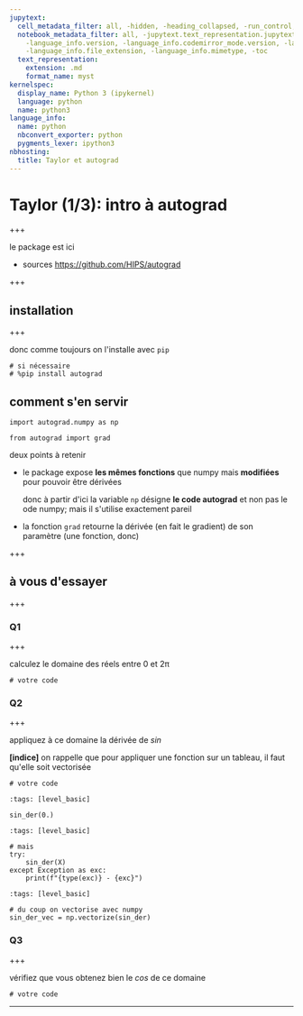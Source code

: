 ```yaml
---
jupytext:
  cell_metadata_filter: all, -hidden, -heading_collapsed, -run_control, -trusted
  notebook_metadata_filter: all, -jupytext.text_representation.jupytext_version, -jupytext.text_representation.format_version,
    -language_info.version, -language_info.codemirror_mode.version, -language_info.codemirror_mode,
    -language_info.file_extension, -language_info.mimetype, -toc
  text_representation:
    extension: .md
    format_name: myst
kernelspec:
  display_name: Python 3 (ipykernel)
  language: python
  name: python3
language_info:
  name: python
  nbconvert_exporter: python
  pygments_lexer: ipython3
nbhosting:
  title: Taylor et autograd
---
```


# Taylor (1/3): intro à autograd

+++

le package est ici

* sources https://github.com/HIPS/autograd

+++

## installation

+++

donc comme toujours on l'installe avec `pip`

```{code-cell} ipython3
# si nécessaire
# %pip install autograd
```

## comment s'en servir

```{code-cell} ipython3
import autograd.numpy as np

from autograd import grad
```

deux points à retenir

* le package expose **les mêmes fonctions** que numpy mais **modifiées** pour pouvoir être dérivées

  donc à partir d'ici la variable `np` désigne **le code autograd** et non pas le ode numpy; mais il s'utilise exactement pareil
  
* la fonction `grad` retourne la dérivée (en fait le gradient) de son paramètre (une fonction, donc)

+++

## à vous d'essayer

+++

### Q1

+++

calculez le domaine des réels entre 0 et 2π

```{code-cell} ipython3
# votre code
```

### Q2

+++

appliquez à ce domaine la dérivée de *sin*

**[indice]** on rappelle que pour appliquer une fonction sur un tableau, il faut qu'elle soit vectorisée

```{code-cell} ipython3
# votre code
```

```{code-cell} ipython3
:tags: [level_basic]

sin_der(0.)
```

```{code-cell} ipython3
:tags: [level_basic]

# mais
try:
    sin_der(X)
except Exception as exc:
    print(f"{type(exc)} - {exc}")
```

```{code-cell} ipython3
:tags: [level_basic]

# du coup on vectorise avec numpy
sin_der_vec = np.vectorize(sin_der)
```

### Q3

+++

vérifiez que vous obtenez bien le *cos* de ce domaine

```{code-cell} ipython3
# votre code
```

***
